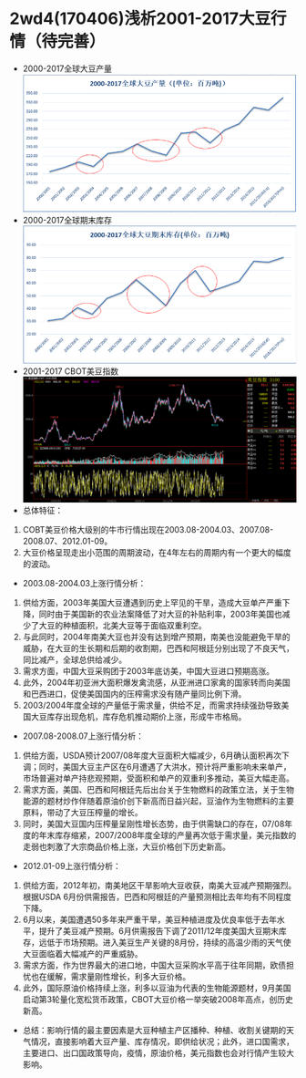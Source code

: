 # 2wd4(170406)浅析2001-2017大豆行情（待完善）
- 2000-2017全球大豆产量
![](https://github.com/XifenYE/-/blob/master/home/2000-2017%E5%A4%A7%E8%B1%86%E4%BA%A7%E9%87%8F.png?raw=true)
- 2000-2017全球期末库存
![](https://github.com/XifenYE/-/blob/master/home/2000-2017%E5%A4%A7%E8%B1%86%E6%9C%9F%E6%9C%AB%E5%BA%93%E5%AD%98.png?raw=true)
- 2001-2017 CBOT美豆指数
![](https://github.com/XifenYE/-/blob/master/Screenshot/2001-2017%20CBOT%E7%BE%8E%E8%B1%86%E6%8C%87%E6%95%B0.png?raw=true)
- 总体特征：
1. COBT美豆价格大级别的牛市行情出现在2003.08-2004.03、2007.08-2008.07、2012.01-09。
2. 大豆价格呈现走出小范围的周期波动，在4年左右的周期内有一个更大的幅度的波动。
-  2003.08-2004.03上涨行情分析：
1. 供给方面，2003年美国大豆遭遇到历史上罕见的干旱，造成大豆单产严重下降，同时由于美国新的农业法案降低了对大豆的补贴利率，2003年美国也减少了大豆的种植面积，北美大豆等于面临双重利空。
2. 与此同时，2004年南美大豆也并没有达到增产预期，南美也没能避免干旱的威胁，在大豆的生长期和后期的收割期，巴西和阿根廷分别出现了不良天气，同比减产，全球总供给减少。
3. 需求方面，中国大豆采购团于2003年底访美，中国大豆进口预期高涨。
4. 此外，2004年初亚洲大面积爆发禽流感，从亚洲进口家禽的国家转而向美国和巴西进口，促使美国国内的压榨需求没有随产量同比例下滑。
5. 2003/2004年度全球的产量低于需求量，供给不足，而需求持续强劲导致美国大豆库存出现危机，库存危机推动期价上涨，形成牛市格局。
- 2007.08-2008.07上涨行情分析：
1. 供给方面，USDA预计2007/08年度大豆面积大幅减少，6月确认面积再次下调；同时，美国大豆主产区在6月遭遇了大洪水，预计将严重影响未来单产，市场普遍对单产持悲观预期，受面积和单产的双重利多推动，美豆大幅走高。
2. 需求方面，美国、巴西和阿根廷先后出台关于生物燃料的政策立法，关于生物能源的题材炒作伴随着原油价创下新高而日益兴起，豆油作为生物燃料的主要原料，带动了大豆压榨量的增长。
3. 同时，美国大豆国内压榨量呈刚性增长态势，由于供需缺口的存在，07/08年度的年末库存缩紧，2007/2008年度全球的产量再次低于需求量，美元指数的走弱也刺激了大宗商品价格上涨，大豆价格创下历史新高。
- 2012.01-09上涨行情分析：
1. 供给方面，2012年初，南美地区干旱影响大豆收获，南美大豆减产预期强烈。根据USDA 6月份供需报告，巴西和阿根廷的产量预测相比去年均有不同程度下降。
2. 6月以来，美国遭遇50多年来严重干旱，美豆种植进度及优良率低于去年水平，提升了美豆减产预期。6月供需报告下调了2011/12年度美国大豆期末库存，远低于市场预期。进入美豆生产关键的8月份，持续的高温少雨的天气使大豆面临着大幅减产的严重威胁。
3. 需求方面，作为世界最大的进口地，中国大豆采购水平高于往年同期，欧债担忧也在缓解，需求量刚性增长，利多大豆价格。
4. 此外，国际原油价格持续上涨，利多以豆油为代表的生物能源题材，9月美国启动第3轮量化宽松货币政策，CBOT大豆价格一举突破2008年高点，创历史新高。
- 总结：影响行情的最主要因素是大豆种植主产区播种、种植、收割关键期的天气情况，直接影响着大豆产量、库存情况，即供给状况；此外，进口国需求，主要进口、出口国政策导向，疫情，原油价格，美元指数也会对行情产生较大影响。
